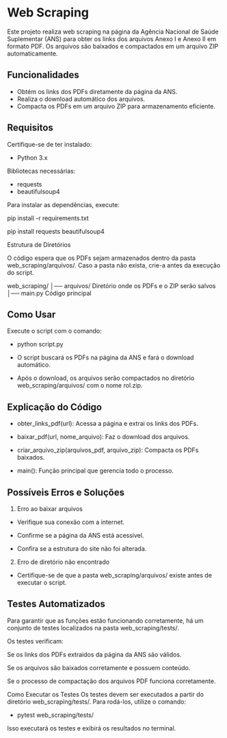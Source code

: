 # Web Scraping

Este projeto realiza web scraping na página da Agência Nacional de Saúde Suplementar (ANS) para obter os links dos arquivos Anexo I e Anexo II em formato PDF. Os arquivos são baixados e compactados em um arquivo ZIP automaticamente.

## Funcionalidades

- Obtém os links dos PDFs diretamente da página da ANS.
- Realiza o download automático dos arquivos.
- Compacta os PDFs em um arquivo ZIP para armazenamento eficiente.

## Requisitos

Certifique-se de ter instalado:

- Python 3.x

Bibliotecas necessárias:
- requests 
- beautifulsoup4

Para instalar as dependências, execute:

pip install -r requirements.txt

pip install requests beautifulsoup4

Estrutura de Diretórios

O código espera que os PDFs sejam armazenados dentro da pasta web_scraping/arquivos/. Caso a pasta não exista, crie-a antes da execução do script.

web_scraping/
│── arquivos/   Diretório onde os PDFs e o ZIP serão salvos
│── main.py   Código principal

## Como Usar

Execute o script com o comando:

- python script.py

- O script buscará os PDFs na página da ANS e fará o download automático.

- Após o download, os arquivos serão compactados no diretório web_scraping/arquivos/ com o nome rol.zip.

## Explicação do Código

- obter_links_pdf(url): Acessa a página e extrai os links dos PDFs.

- baixar_pdf(url, nome_arquivo): Faz o download dos arquivos.

- criar_arquivo_zip(arquivos_pdf, arquivo_zip): Compacta os PDFs baixados.

- main(): Função principal que gerencia todo o processo.

## Possíveis Erros e Soluções

1. Erro ao baixar arquivos

- Verifique sua conexão com a internet.

- Confirme se a página da ANS está acessível.

- Confira se a estrutura do site não foi alterada.

2. Erro de diretório não encontrado

- Certifique-se de que a pasta web_scraping/arquivos/ existe antes de executar o script.

## Testes Automatizados
Para garantir que as funções estão funcionando corretamente, há um conjunto de testes localizados na pasta web_scraping/tests/.

Os testes verificam:

Se os links dos PDFs extraídos da página da ANS são válidos.

Se os arquivos são baixados corretamente e possuem conteúdo.

Se o processo de compactação dos arquivos PDF funciona corretamente.

Como Executar os Testes
Os testes devem ser executados a partir do diretório web_scraping/tests/. Para rodá-los, utilize o comando:
- pytest web_scraping/tests/

Isso executará os testes e exibirá os resultados no terminal.